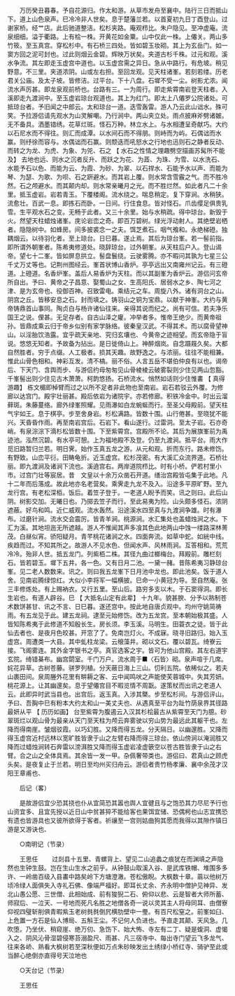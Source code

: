 <!-- { "loadSidebar": true } -->
　　万历癸丑暮春。予自花源归。作太和游。从草市发舟至襄中。陆行三日而抵山下。道上山色泉声。巳冷冷非人世矣。息于楚藩兰若。以首夏初九日丁酉登山。过谢家桥。经艹店。此后驰道整洁。松杉夹路。庵观栉比。朱户隐见。至冲虚庵。流泉细细。溢于衢路。上有桧一株。开黄花如金粟。山中仅此一株。上僊关。两山多竹筱。至玉真宫。穿松杉中。有石桥三四处。皆如碧玉妆砌。其上为玄岳门。如一窦方回之泥可封也。过此则烟云金碧。辉映万状矣。夹道古杉千株。过元和观。溪水争流。其左即走玉虚宫中道也。以玉虚宫需之异日。急从中路行。有危坡。稍见野意。不三里。夹道浓阴。山或左右担。至回龙观。见天柱诸峯。若刻若缕。历老君关公庙。及太子坡。皆修洁。过平台。下十八盘。石墀不受一尘。树影尤浓。闻流水声厉甚。即龙泉观前桥也。台路有三。一为周行。即走紫霄南岩登天柱者。入溪即走九渡涧中。至玉虚岩琼台观道也。其上为红门。即太上八僊罗公院诸处。可抵琼台者。予旧闻之中郎云。太和琼台一道。迭雪轰雷。游人乃云此山诎水。殊可笑。予拉游侣请先观水为山灵解嘲。乃行涧中。两山夹立处。雨点披麻斧劈诸皴。无不备具。洒墨错绣。花草烂斑。怪石万种。林立水上。与水相遭呈奇献巧。大约以石尼水而不得往。则汇而成潭。以水间石而不得朋。则峙而为屿。石偶诎而水赢。则纾徐而容与。水偶诎而石赢。则颓迭而吼怒水之行地也迅则石之静者反动、而转之为龙、为虎、为象、为兕、石之 【 水石之性情之理趣劈空描画苏髯所不能及】 去地也远、则水之沉者反升、而跃之为花、为蕋、为珠、为雪、以水洗石、水能予石以色、而能为云、为霞、为砂、为翠、以石捍水、石能予水以声、而能为琴、为瑟、为歌、为呗、石之趼避水。而其岩上覆。则水常含雪霰之气。而不胜冷然。石之颅避水。而其颠内却。则水常亲曦月之光。而不胜烂然。如此者凡二十余里。抵玉虚岩。岩若青玉。下覆楼阁。流水绕之。喘息稍定。复下穿涧。水稍狭。流愈壮。百武一息。即拣石而卧。一日间。行住食息。皆对怪石。爪齿缨足俱贵乳雪。生平观水石之变。无畅于此者。又三十余里。始与水稍疏。得中琼台。新毁于火。然望天柱蜡烛诸峯。庑论岩峦之奇。即百万碧树。绿光浮动射人。其绝壁岩栖者。隐隐树中。如蜂房。间多披裘念一之夫。饵芝煮石。咽气飧和。永绝梯磴。独耦烟云。以待羽化者。至上琼台。日巳暮。遂止焉。其后为琼台峯。若一髻前指。即所谓外朝峯者。陈希夷修道处。晓辞琼台。过外朝峯。从天柱后户入。登山谒帝。望七十二峯。皆如屏息拱立。髻盘鬟绕。云驶雾腾。亦不暇问其孰为七星三公千丈万丈等也。记荆州图经云。峯首状博山香炉。亭亭远出又南雍州记云。有三磴道。上磴道。名香炉峯。盖后人易香炉为天柱。而以其副峯为香炉云。游侣问玄帝所自出。予曰、黄帝之子昌意、娶蜀山之女、生高阳氏、居弱水之乡、陶七河之津、是为玄帝也、役御百神。召致雷电。乘结元之车。周旋八外。诸有洞台之山。阴宫之丘。皆移安息之石。封而填之。铸羽山之铜为宝鼎。以献于神峯。大约与黄帝铸鼎首山事同。陶贞白与杨许诸仙往来。亲得其说而纪之。尚有可信。若夫净乐国王之说。俚甚。无足存者。自古山泽之癯。冲举者多。惟帝王绝少。而黄帝祖孙。皆鼎成乘云归于帝乡似别有家学脉络。彼秦皇汉武。不得其术。而以腐骨望神山。以淫胎饮浩露。宜乎疏天亲地、究归玄壤也、今黄帝之迹相望。而玄帝隐于盲说。悠悠无知者。予故备为拈出。是日徙倚山上。神醉烟岚。自念蹑屐久矣。大都自然胜者。穷于点缀。人工极者。损其天趣。故野逸之。与浓丽。往往不能相兼。惟此山骨色相和。神彩互发。清不槁。丽不俗。人言五岳不堪伯仲良有以也。谒帝后、下天门、含舆而步、与游侣约母匆匆见山骨棱棱云破雾裂则少住见两山忽豁。千峯髻出则少住见古木萧萧。柯韵悠扬。石桥流水。悄然如话则少住惟畵 【 真得游趣】 栋文楣即棹臂而过之以所不足者非此物也至南岩。岩石若驳云外覆。为修廊以达宫门。殿宇壮丽甚。殿后依岩为诸院宇。亦若修廊。积铁冷金中。时出云溜藓斑。朱藤蔓络。廊外绿峯照耀。见雨瀑如白龙蜿蜒而行。至圣父母殿前。望天柱气宇如王。息于棋亭。步至舍身岩。杉松满路。皆数十围。山行倦甚。至晓犹不能兴。天昏昏作雨。再至南岩宫后。石岩下。看山遂行。过雷洞。至太子岩。石亦奇峭。有泉淙淙下滴杉松皆数十围。下至紫霄宫。宫殿所不论。其后为展旗峯前为禹迹池。泓然沉碧。有水亭可憩。上为福地殿不及登。仍至九渡涧。抵平台。雨大作觅旧路暂归兰若。明日霁。始作玉真五龙之游。从元和观。折而东行。路未修饬。有野致。山峦平衍。田畴龟折。近玉虚宫。松杉茂密。有大溪汇众流界道。石桥壮丽。即九渡涧及诸涧下流也。溪遶宫右。两岸道院栉比。时有小桥。俨若村里小市。过宫门壮等宸居。昔　文皇以十余万众凿石开道。缮治宫殿皆屯集于此地。凡十二年而后落成。故此地亦名老营矣。乘霁走九龙不及入。沿途多平原旷野。至九龙行宫。有老松深栢。饭后。着笠子登于。一老道人睨予而笑。讯之则曰。此后山阴。树影交加。无曦日也。乃掷去笠子而行。至此易夷为险。山头颇多怪石。浓阴遮蔽。好鸟和鸣。近仁威观。流水轰然。沿途溪水四至真与九渡涧争雄。时有瀑布。过磨针涧。流水交会震厉。皆青羊涧。桃源涧。水汇集处也盖蜡烛涧之水。下汇为溪。其地坦迤无所遮越。游人不惟闻其声多飡其色此地两山中蚀一缕路深林菁茂。白昼似宵。骄阳疑月。青芊桃花诸涧之水。四面奔流。如草中蛇。如絖中线。疾趋而过。不知其所之。故游人不见水色、但闻水声、风林雨涧。互答相和。荒荒冷冷。殆非人世。抵五龙门。列紫栢二株。其径九曲过榔梅台。拜殿前。雕栏刻石。皆若碧玉。墀下五井。各一色。又有日月二池。一黛一赭。昔陈希夷习静琼台峯。见二老人数数来。讯之。则曰我五龙峯下日月池中龙也。即此池矣。饭于道人舍。见南岩腾绿惊红。大似小李将军一幅横披。巳命一小黄冠为导。至自然庵。张三丰修炼处。有上赐衲衣。又行五里。至山后。路穷多支以木。于石窦得洞。即长生岩也。有道人辟谷。巳 【 大抵名山定有此辈】 十九年。貌甚腴、分予以熟制苍术数饼甚甘、讯之不言、日巳暮。遂还宫中。按此地自唐贞观中。均州守姚简祷雨。有五龙见于此。建五龙祠。逮至元始修饬。改为五龙宫。至本朝始极其盛。人皆知陈希夷于此修道不知殷长生。房长须。李玉溪。马明生。田蓑衣之徒。皆于此仙去者也、是夜月色皎甚。开窓了了。免南岂灯火。不成寐。晓寻旧路归。始入玉虚宫。周遭类一大县。其中虬柱龙梁。云榱藻井。砌以文石。覆以碧瓦。绮寮云接。飞阁雾连。其外金字银书之亭。真官选客之宇。皆可为他山宫殿。其左右道宇玄院。绮错棊布。幽宫閟室。千门万户。流水周于■〈石皆〉砌。泉声喧于几席。姹花异草。古树苍藤。骈罗列植。分天蔽日海上三山。忉利五院。依稀似之。若夫山裹田间。泉周塍外花里有畊耨之客、云中闻鸣吠之声能使芙蓉城中。失其芳妍。桃花源上。让其幽邃矣。息于望僊宫目不暇览情不周翫。遂策杖而出讯之老道人云。此即异时武当县也。出宫后。返玉真。入涉其槩。步至松杉间。与游侣评山。予曰、吾胸中巳有粉本大约太和山一美丈夫也、从遇真至平台为趾竹荫泉界其径路最妍从平 【 历历如画】 台至紫霄为腹遏云入汉其杉桧最古从紫霄至天门为臆。砂翠斑烂以观山骨为最亲从天门至天柱为颅云奔雾驶以穷山势为最远此其躯干也。左降而得南崖。皱烟驳霞。以巧幻胜。又降而得五龙。分天隔日。以幽邃胜。又降而得玉虚宫近村远林以宽旷胜皆隶于山之左臂右降而得三琼台。依山傍涧以淹润胜又降而过蜡烛涧转石奔雷以滂湃胜又降而得玉虚岩凌虚篏空以苍古胜皆隶于山之右臂。合之山之全体具焉。其余皆一发一甲。杂佩奢带类也。游侣曰、君真山之顾虎头矣。是夜复止于兰若。明日至均州买归舟云。游侣者贵竹杨孝廉、襄中余茂才汉阳王章甫也、 

　　后记（畧） 

　　是故游侣宜少恐其挠也仆从宜简恐其嚣也舆人宜徤且与之饱恐其力尽尼予行也山资宜多、且宜先授以近日山中贫甚猝不能给客也果饵宜储、恐偶枵也山志宜携恐有遗也皆游具也又彼所欲得于客者。祈禳至一宫则姑曲狗其愿而我得以其隙作镇日游是又游诀也、 

　　○南明记（节录） 

　　王思任 
　　过剡县十五里、青螺背上、望见二山追蠡之痕犹在而渊填之声隐然也生钟生鼓。岂在生山生水之前乎。从钟鼓山取溪入谷、是武库铁帽、堆围多多许、一岭凿百级入县畵中路矣岭下方塘澄澈。苍松傲睨。大枫数十章。蓊以他树万顷冷绿人面俱失入寺礼石佛、像端严福好。即耳长丈余、齐永明中僧护见神异、发北山愚公愿、三世僧、此相始成、前有狻猊二石、俯仰以悲、云是智者大师所蓄、师寂后、一泣天、一号地而死凡名胜之地僧各奇一说以灵其主人将母同耳、由僧寮仰视四璧斩削俱青暇紫玉老树毵毵倒凥横肋壁中一璺。有百尺松窒之。前峯如臼、上危置一方石是仙人博局、五斛王尘。不记何人负进也。予直走其颠、天风急。几吹堕。乃坐伏、稍窥崖、绝万仞、急饬下、始大怖、寺左有二丁、疑是蝮洞、虚愒入之、阴风沁骨湿碧侵寒苔溺盈尺、雨甚、凡三宿寺中、每出寺门望云飞多龙气、往来各峤、熟看大枫树若至深秋便如万点朱砂映发出土绣绿小桥红寺、骑驴至此或当醉心绝倒亦直得号天泣地也 

　　○天台记（节录） 

　　王思任 
